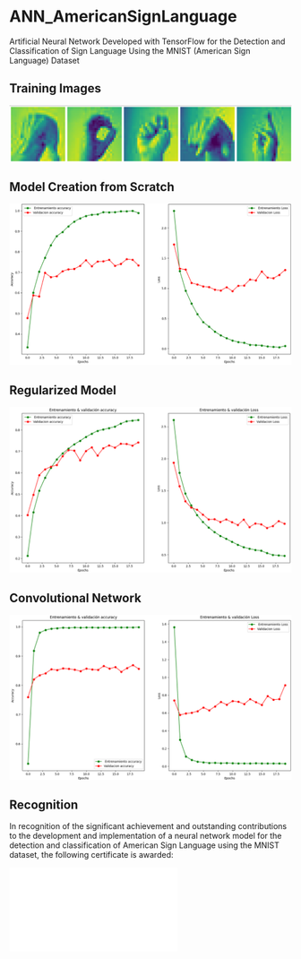 # ANN_AmericanSignLanguage
Artificial Neural Network Developed with TensorFlow for the Detection and Classification of Sign Language Using the MNIST (American Sign Language) Dataset

## Training Images
![Training Images](./Data.png)

## Model Creation from Scratch
![First Model](./First_Model.png)

## Regularized Model
![Regularized Model](./Regularized_Model.png)

## Convolutional Network
![Convolutional Network](./Convolutional_Network.png)

## Recognition
In recognition of the significant achievement and outstanding contributions to the development and implementation of a neural network model for the detection and classification of American Sign Language using the MNIST dataset, the following certificate is awarded:

![Certificate](./diploma-redes-neuronales-tensorflow.pdf)

